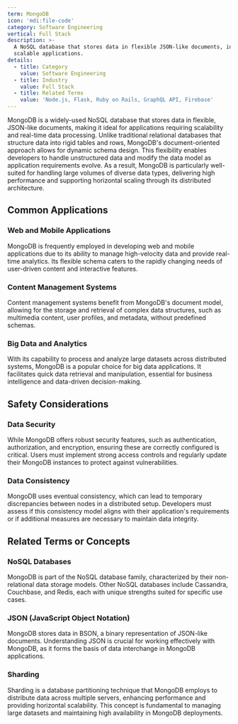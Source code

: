 ```yaml
---
term: MongoDB
icon: 'mdi:file-code'
category: Software Engineering
vertical: Full Stack
description: >-
  A NoSQL database that stores data in flexible JSON-like documents, ideal for
  scalable applications.
details:
  - title: Category
    value: Software Engineering
  - title: Industry
    value: Full Stack
  - title: Related Terms
    value: 'Node.js, Flask, Ruby on Rails, GraphQL API, Firebase'
---
```

MongoDB is a widely-used NoSQL database that stores data in flexible, JSON-like documents, making it ideal for applications requiring scalability and real-time data processing. Unlike traditional relational databases that structure data into rigid tables and rows, MongoDB's document-oriented approach allows for dynamic schema design. This flexibility enables developers to handle unstructured data and modify the data model as application requirements evolve. As a result, MongoDB is particularly well-suited for handling large volumes of diverse data types, delivering high performance and supporting horizontal scaling through its distributed architecture.

## Common Applications

### Web and Mobile Applications
MongoDB is frequently employed in developing web and mobile applications due to its ability to manage high-velocity data and provide real-time analytics. Its flexible schema caters to the rapidly changing needs of user-driven content and interactive features.

### Content Management Systems
Content management systems benefit from MongoDB's document model, allowing for the storage and retrieval of complex data structures, such as multimedia content, user profiles, and metadata, without predefined schemas.

### Big Data and Analytics
With its capability to process and analyze large datasets across distributed systems, MongoDB is a popular choice for big data applications. It facilitates quick data retrieval and manipulation, essential for business intelligence and data-driven decision-making.

## Safety Considerations

### Data Security
While MongoDB offers robust security features, such as authentication, authorization, and encryption, ensuring these are correctly configured is critical. Users must implement strong access controls and regularly update their MongoDB instances to protect against vulnerabilities.

### Data Consistency
MongoDB uses eventual consistency, which can lead to temporary discrepancies between nodes in a distributed setup. Developers must assess if this consistency model aligns with their application's requirements or if additional measures are necessary to maintain data integrity.

## Related Terms or Concepts

### NoSQL Databases
MongoDB is part of the NoSQL database family, characterized by their non-relational data storage models. Other NoSQL databases include Cassandra, Couchbase, and Redis, each with unique strengths suited for specific use cases.

### JSON (JavaScript Object Notation)
MongoDB stores data in BSON, a binary representation of JSON-like documents. Understanding JSON is crucial for working effectively with MongoDB, as it forms the basis of data interchange in MongoDB applications.

### Sharding
Sharding is a database partitioning technique that MongoDB employs to distribute data across multiple servers, enhancing performance and providing horizontal scalability. This concept is fundamental to managing large datasets and maintaining high availability in MongoDB deployments.
